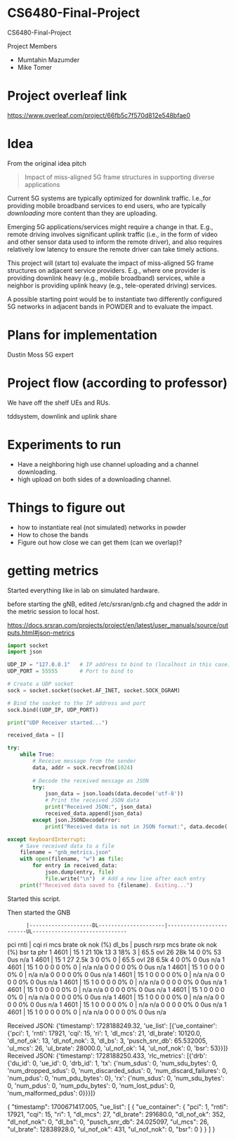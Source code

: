 # CS6480-Final-Project
CS6480-Final-Project

Project Members

* Mumtahin Mazumder
* Mike Tomer



# Project overleaf link

https://www.overleaf.com/project/66fb5c7f570d812e548bfae0



# Idea

From the original idea pitch

>Impact of miss-aligned 5G frame structures in supporting diverse applications

Current 5G systems are typically optimized for downlink traffic. I.e.,for providing mobile broadband services to end users, who are typically *downloading* more content than they are uploading.

Emerging 5G applications/services might require a change in that. E.g., remote driving involves significant uplink traffic (i.e., in the form of video and other sensor data used to inform the remote driver), and also requires relatively low latency to ensure the remote driver can take timely actions.

This project will (start to) evaluate the impact of miss-aligned 5G frame structures on adjacent service providers. E.g.,  where one provider is providing downlink heavy (e.g., mobile broadband) services, while a neighbor is providing uplink heavy (e.g., tele-operated driving) services.

A possible starting point would be to instantiate two differently configured 5G networks in adjacent bands in POWDER and to evaluate the impact.




# Plans for implementation

Dustin Moss 5G expert


# Project flow (according to professor)

We have off the shelf UEs and RUs.  

tddsystem,  downlink and uplink share


# Experiments to run

* Have a neighboring high use channel uploading and a channel downloading.
* high upload on both sides of a downloading channel.


# Things to figure out

* how to instantiate real (not simulated) networks in powder
* How to chose the bands
* Figure out how close we can get them (can we overlap)?






# getting metrics


Started everything like in lab on simulated hardware.

before starting the gNB, edited /etc/srsran/gnb.cfg and chagned the addr in the metric session to local host.

https://docs.srsran.com/projects/project/en/latest/user_manuals/source/outputs.html#json-metrics




```python
import socket
import json

UDP_IP = "127.0.0.1"   # IP address to bind to (localhost in this case)
UDP_PORT = 55555       # Port to bind to

# Create a UDP socket
sock = socket.socket(socket.AF_INET, socket.SOCK_DGRAM)

# Bind the socket to the IP address and port
sock.bind((UDP_IP, UDP_PORT))

print("UDP Receiver started...")

received_data = []

try:
    while True:
        # Receive message from the sender
        data, addr = sock.recvfrom(1024)
        
        # Decode the received message as JSON
        try:
            json_data = json.loads(data.decode('utf-8'))
            # Print the received JSON data
            print("Received JSON:", json_data)
            received_data.append(json_data)
        except json.JSONDecodeError:
            print("Received data is not in JSON format:", data.decode('utf-8'))

except KeyboardInterrupt:
    # Save received data to a file
    filename = "gnb_metrics.json"
    with open(filename, "w") as file:
        for entry in received_data:
            json.dump(entry, file)
            file.write("\n")  # Add a new line after each entry
    print(f"Received data saved to {filename}. Exiting...")
```

Started this script.

Then started the GNB


          |--------------------DL---------------------|-------------------------UL------------------------------
 pci rnti | cqi  ri  mcs  brate   ok  nok  (%)  dl_bs | pusch  rsrp  mcs  brate   ok  nok  (%)    bsr    ta  phr
   1 4601 |  15   1   21    10k   13    3  18%      3 |  65.5   ovl   26    28k   14    0   0%     53   0us  n/a
   1 4601 |  15   1   27   2.5k    3    0   0%      0 |  65.5   ovl   28   6.5k    4    0   0%      0   0us  n/a
   1 4601 |  15   1    0      0    0    0   0%      0 |   n/a   n/a    0      0    0    0   0%      0   0us  n/a
   1 4601 |  15   1    0      0    0    0   0%      0 |   n/a   n/a    0      0    0    0   0%      0   0us  n/a
   1 4601 |  15   1    0      0    0    0   0%      0 |   n/a   n/a    0      0    0    0   0%      0   0us  n/a
   1 4601 |  15   1    0      0    0    0   0%      0 |   n/a   n/a    0      0    0    0   0%      0   0us  n/a
   1 4601 |  15   1    0      0    0    0   0%      0 |   n/a   n/a    0      0    0    0   0%      0   0us  n/a
   1 4601 |  15   1    0      0    0    0   0%      0 |   n/a   n/a    0      0    0    0   0%      0   0us  n/a
   1 4601 |  15   1    0      0    0    0   0%      0 |   n/a   n/a    0      0    0    0   0%      0   0us  n/a
   1 4601 |  15   1    0      0    0    0   0%      0 |   n/a   n/a    0      0    0    0   0%      0   0us  n/a
   1 4601 |  15   1    0      0    0    0   0%      0 |   n/a   n/a    0      0    0    0   0%      0   0us  n/a


Received JSON: {'timestamp': 1728188249.32, 'ue_list': [{'ue_container': {'pci': 1, 'rnti': 17921, 'cqi': 15, 'ri': 1, 'dl_mcs': 21, 'dl_brate': 10120.0, 'dl_nof_ok': 13, 'dl_nof_nok': 3, 'dl_bs': 3, 'pusch_snr_db': 65.532005, 'ul_mcs': 26, 'ul_brate': 28000.0, 'ul_nof_ok': 14, 'ul_nof_nok': 0, 'bsr': 53}}]}
Received JSON: {'timestamp': 1728188250.433, 'rlc_metrics': [{'drb': {'du_id': 0, 'ue_id': 0, 'drb_id': 1, 'tx': {'num_sdus': 0, 'num_sdu_bytes': 0, 'num_dropped_sdus': 0, 'num_discarded_sdus': 0, 'num_discard_failures': 0, 'num_pdus': 0, 'num_pdu_bytes': 0}, 'rx': {'num_sdus': 0, 'num_sdu_bytes': 0, 'num_pdus': 0, 'num_pdu_bytes': 0, 'num_lost_pdus': 0, 'num_malformed_pdus': 0}}}]}



{
  "timestamp": 1700671417.005,
  "ue_list": [
    {
      "ue_container": {
        "pci": 1,
        "rnti": 17921,
        "cqi": 15,
        "ri": 1,
        "dl_mcs": 27,
        "dl_brate": 291680.0,
        "dl_nof_ok": 352,
        "dl_nof_nok": 0,
        "dl_bs": 0,
        "pusch_snr_db": 24.025097,
        "ul_mcs": 26,
        "ul_brate": 12838928.0,
        "ul_nof_ok": 431,
        "ul_nof_nok": 0,
        "bsr": 0
      }
    }
  ]
}






